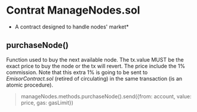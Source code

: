 # Contrat ManageNodes.sol

* A contract designed to handle nodes' market*

## purchaseNode()

Function used to buy the next available node. The tx.value MUST be the exact price to buy the node or the tx will revert. The price include the 1% commission. Note that this extra 1% is going to be sent to *EmisorContract.sol* (retired of circulating) in the same transaction (is an atomic procedure).

> manageNodes.methods.purchaseNode().send({from: account, value: price, gas: gasLimit})